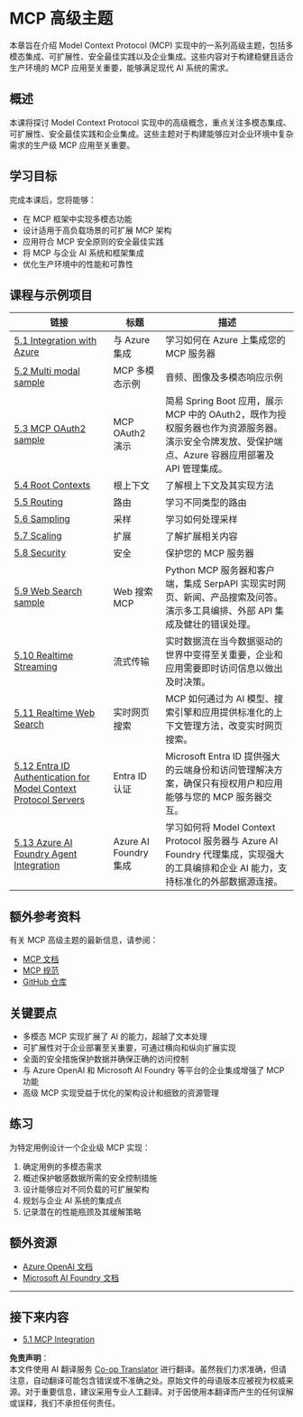 <!--
CO_OP_TRANSLATOR_METADATA:
{
  "original_hash": "748c61250d4a326206b72b28f6154615",
  "translation_date": "2025-07-13T23:40:50+00:00",
  "source_file": "05-AdvancedTopics/README.md",
  "language_code": "zh"
}
-->
# MCP 高级主题

本章旨在介绍 Model Context Protocol (MCP) 实现中的一系列高级主题，包括多模态集成、可扩展性、安全最佳实践以及企业集成。这些内容对于构建稳健且适合生产环境的 MCP 应用至关重要，能够满足现代 AI 系统的需求。

## 概述

本课将探讨 Model Context Protocol 实现中的高级概念，重点关注多模态集成、可扩展性、安全最佳实践和企业集成。这些主题对于构建能够应对企业环境中复杂需求的生产级 MCP 应用至关重要。

## 学习目标

完成本课后，您将能够：

- 在 MCP 框架中实现多模态功能
- 设计适用于高负载场景的可扩展 MCP 架构
- 应用符合 MCP 安全原则的安全最佳实践
- 将 MCP 与企业 AI 系统和框架集成
- 优化生产环境中的性能和可靠性

## 课程与示例项目

| 链接 | 标题 | 描述 |
|------|-------|-------------|
| [5.1 Integration with Azure](./mcp-integration/README.md) | 与 Azure 集成 | 学习如何在 Azure 上集成您的 MCP 服务器 |
| [5.2 Multi modal sample](./mcp-multi-modality/README.md) | MCP 多模态示例 | 音频、图像及多模态响应示例 |
| [5.3 MCP OAuth2 sample](../../../05-AdvancedTopics/mcp-oauth2-demo) | MCP OAuth2 演示 | 简易 Spring Boot 应用，展示 MCP 中的 OAuth2，既作为授权服务器也作为资源服务器。演示安全令牌发放、受保护端点、Azure 容器应用部署及 API 管理集成。 |
| [5.4 Root Contexts](./mcp-root-contexts/README.md) | 根上下文 | 了解根上下文及其实现方法 |
| [5.5 Routing](./mcp-routing/README.md) | 路由 | 学习不同类型的路由 |
| [5.6 Sampling](./mcp-sampling/README.md) | 采样 | 学习如何处理采样 |
| [5.7 Scaling](./mcp-scaling/README.md) | 扩展 | 了解扩展相关内容 |
| [5.8 Security](./mcp-security/README.md) | 安全 | 保护您的 MCP 服务器 |
| [5.9 Web Search sample](./web-search-mcp/README.md) | Web 搜索 MCP | Python MCP 服务器和客户端，集成 SerpAPI 实现实时网页、新闻、产品搜索及问答。演示多工具编排、外部 API 集成及健壮的错误处理。 |
| [5.10 Realtime Streaming](./mcp-realtimestreaming/README.md) | 流式传输 | 实时数据流在当今数据驱动的世界中变得至关重要，企业和应用需要即时访问信息以做出及时决策。 |
| [5.11 Realtime Web Search](./mcp-realtimesearch/README.md) | 实时网页搜索 | MCP 如何通过为 AI 模型、搜索引擎和应用提供标准化的上下文管理方法，改变实时网页搜索。 |
| [5.12  Entra ID Authentication for Model Context Protocol Servers](./mcp-security-entra/README.md) | Entra ID 认证 | Microsoft Entra ID 提供强大的云端身份和访问管理解决方案，确保只有授权用户和应用能够与您的 MCP 服务器交互。 |
| [5.13 Azure AI Foundry Agent Integration](./mcp-foundry-agent-integration/README.md) | Azure AI Foundry 集成 | 学习如何将 Model Context Protocol 服务器与 Azure AI Foundry 代理集成，实现强大的工具编排和企业 AI 能力，支持标准化的外部数据源连接。 |

## 额外参考资料

有关 MCP 高级主题的最新信息，请参阅：
- [MCP 文档](https://modelcontextprotocol.io/)
- [MCP 规范](https://spec.modelcontextprotocol.io/)
- [GitHub 仓库](https://github.com/modelcontextprotocol)

## 关键要点

- 多模态 MCP 实现扩展了 AI 的能力，超越了文本处理
- 可扩展性对于企业部署至关重要，可通过横向和纵向扩展实现
- 全面的安全措施保护数据并确保正确的访问控制
- 与 Azure OpenAI 和 Microsoft AI Foundry 等平台的企业集成增强了 MCP 功能
- 高级 MCP 实现受益于优化的架构设计和细致的资源管理

## 练习

为特定用例设计一个企业级 MCP 实现：

1. 确定用例的多模态需求
2. 概述保护敏感数据所需的安全控制措施
3. 设计能够应对不同负载的可扩展架构
4. 规划与企业 AI 系统的集成点
5. 记录潜在的性能瓶颈及其缓解策略

## 额外资源

- [Azure OpenAI 文档](https://learn.microsoft.com/en-us/azure/ai-services/openai/)
- [Microsoft AI Foundry 文档](https://learn.microsoft.com/en-us/ai-services/)

---

## 接下来内容

- [5.1 MCP Integration](./mcp-integration/README.md)

**免责声明**：  
本文件使用 AI 翻译服务 [Co-op Translator](https://github.com/Azure/co-op-translator) 进行翻译。虽然我们力求准确，但请注意，自动翻译可能包含错误或不准确之处。原始文件的母语版本应被视为权威来源。对于重要信息，建议采用专业人工翻译。对于因使用本翻译而产生的任何误解或误释，我们不承担任何责任。